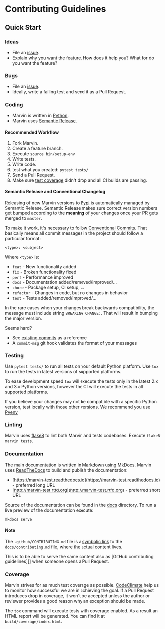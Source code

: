 # Contributing Guidelines

## Quick Start

### Ideas

- File an [issue][issues].
- Explain why you want the feature. How does it help you? What for do you want the feature?

### Bugs

- File an [issue][issues].
- Ideally, write a failing test and send it as a Pull Request.

### Coding

- Marvin is written in [Python][].
- Marvin uses [Semantic Release](#sem-rel).

#### Recommended Workflow

1. Fork Marvin.
2. Create a feature branch.
3. Execute `source bin/setup-env`
4. Write tests.
5. Write code.
6. test what you created: `pytest tests/`
7. Send a Pull Request.
8. Make sure [test coverage][] didn't drop and all CI builds are passing.

<a name="sem-rel"></a>
#### Semantic Release and Conventional Changelog

Releasing of new Marvin versions to [Pypi][] is automatically managed by [Semantic Release][].
Semantic Release makes sure correct version numbers get bumped according to the **meaning**
of your changes once your PR gets merged to `master`.

To make it work, it's necessary to follow [Conventional Commits][]. That basically
means all commit messages in the project should follow a particular format:

```
<type>: <subject>
```

Where `<type>` is:

- `feat` - New functionality added
- `fix` - Broken functionality fixed
- `perf` - Performance improved
- `docs` - Documentation added/removed/improved/...
- `chore` - Package setup, CI setup, ...
- `refactor` - Changes in code, but no changes in behavior
- `test` - Tests added/removed/improved/...

In the rare cases when your changes break backwards compatibility, the message
must include string `BREAKING CHANGE:`. That will result in bumping the major version.

Seems hard?

- See [existing commits][] as a reference
- A `commit-msg` git hook validates the format of your messages

### Testing

Use `pytest tests/` to run all tests on your default Python platform.
Use `tox` to run the tests in latest versions of supported platforms.

To ease development speed `tox` will execute the tests only in the latest 2.x and 3.x
Python versions, however the CI will execute the tests in all supported platforms.

If you believe your changes may not be compatible with a specific Python version, test
locally with those other versions. We recommend you use [Pyenv][]

### Linting

Marvin uses [flake8][] to lint both Marvin and tests codebases. Execute `flake8 marvin tests`.

### Documentation

The main documentation is written in [Markdown][] using [MkDocs]. Marvin uses
[ReadTheDocs][] to build and publish the documentation:

- [https://marvin-test.readthedocs.io](https://marvin-test.readthedocs.io) - preferred long URL
- [http://marvin-test.rtfd.org](http://marvin-test.rtfd.org) - preferred short URL

Source of the documentation can be found in the [docs][] directory. To run a live preview of
the documentation execute:

```
mkdocs serve
```


#### Note

The `.github/CONTRIBUTING.md` file is a [symbolic link][] to the
`docs/contributing.md` file, where the actual content lives.

This is to be able to serve the same content also as
[GitHub contributing guidelines][] when someone opens a Pull Request.

[symbolic link]: https://en.wikipedia.org/wiki/Symbolic_link
[contributing guidelines]: https://github.com/blog/1184-contributing-guidelines

### Coverage

Marvin strives for as much test coverage as possible. [CodeClimate][] help us to
monitor how successful we are in achieving the goal. If a Pull Request
introduces drop in coverage, it won't be accepted unless the author or reviewer
provides a good reason why an exception should be made.

The `tox` command will execute tests with coverage enabled. As a result an HTML report
will be generated. You can find it at `build/coverage/index.html`.


[Semantic Versioning]: http://semver.org/
[flake8]: http://flake8.pycqa.org
[Python]: https://www.python.org/
[Pypi]: https://pypi.python.org/pypi
[CodeClimate]: https://codeclimate.com/github/argos83/marvin
[Markdown]: https://en.wikipedia.org/wiki/Markdown
[MkDocs]: http://www.mkdocs.org/
[ReadTheDocs]: https://readthedocs.org/
[test coverage]: https://codeclimate.com/github/argos83/marvin
[Semantic Release]: https://github.com/relekang/python-semantic-release
[Conventional Commits]: http://conventionalcommits.org/
[Pyenv]: https://github.com/pyenv/pyenv
[existing commits]: https://github.com/argos83/marvin/commits/master
[docs]: https://github.com/argos83/marvin/tree/master/docs

[issues]: https://github.com/argos83/marvin/issues